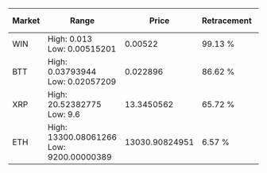 | Market | Range | Price| Retracement | Doubles to 50% |
| --- | --- | --- | --- | --- |
| WIN | High: 0.013<br />Low: 0.00515201 | 0.00522 | 99.13 % | 1.74 |
| BTT | High: 0.03793944<br />Low: 0.02057209 | 0.022896 | 86.62 % | 1.28 |
| XRP | High: 20.52382775<br />Low: 9.6 | 13.3450562 | 65.72 % | 1.13 |
| ETH | High: 13300.08061266<br />Low: 9200.00000389 | 13030.90824951 | 6.57 % | 0.00 |
